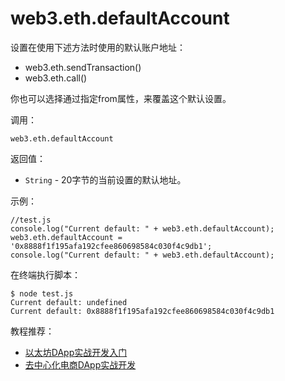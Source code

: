 # web3.eth.defaultAccount

设置在使用下述方法时使用的默认账户地址：

- web3.eth.sendTransaction()
- web3.eth.call()

你也可以选择通过指定from属性，来覆盖这个默认设置。

调用：
```
web3.eth.defaultAccount
```

返回值：

- `String` - 20字节的当前设置的默认地址。

示例：
```
//test.js
console.log("Current default: " + web3.eth.defaultAccount);
web3.eth.defaultAccount = '0x8888f1f195afa192cfee860698584c030f4c9db1';
console.log("Current default: " + web3.eth.defaultAccount);
```

在终端执行脚本：
```
$ node test.js
Current default: undefined
Current default: 0x8888f1f195afa192cfee860698584c030f4c9db1
```

教程推荐：

- [以太坊DApp实战开发入门](http://xc.hubwiz.com/course/5a952991adb3847553d205d1?affid=github7878)
- [去中心化电商DApp实战开发](http://xc.hubwiz.com/course/5abbb7acc02e6b6a59171dd6?affid=github7878)
